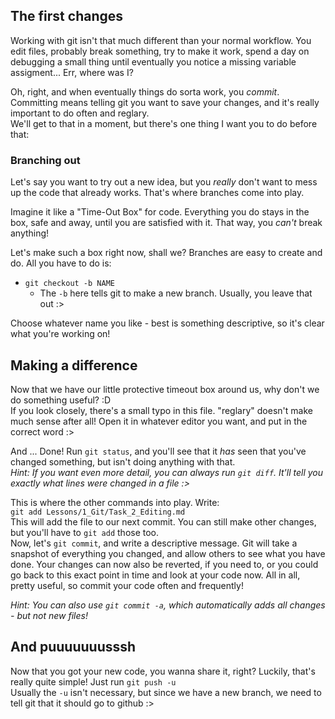 ## The first changes
Working with git isn't that much different than your normal workflow.
You edit files, probably break something, try to make it work, spend a day on debugging a small thing until eventually you notice a missing variable assigment... Err, where was I?

Oh, right, and when eventually things do sorta work, you *commit*. Committing means telling git
you want to save your changes, and it's really important to do often and reglary.  
We'll get to that in a moment, but there's one thing I want you to do before that:

### Branching out
Let's say you want to try out a new idea, but you *really* don't want to mess up the code that already works.
That's where branches come into play.

Imagine it like a "Time-Out Box" for code. Everything you do stays in the box, safe and away, until you are satisfied with it. That way, you *can't* break anything!

Let's make such a box right now, shall we?
Branches are easy to create and do. All you have to do is:
- `git checkout -b NAME`
	- The `-b` here tells git to make a new branch. Usually, you leave that out :>

Choose whatever name you like - best is something descriptive, so it's clear what you're working on!

## Making a difference
Now that we have our little protective timeout box around us, why don't we do something useful? :D  
If you look closely, there's a small typo in this file. "reglary" doesn't make much sense after all!
Open it in whatever editor you want, and put in the correct word :>

And ... Done! Run `git status`, and you'll see that it *has* seen that you've changed something, but isn't doing anything with that.  
*Hint: If you want even more detail, you can always run `git diff`. It'll tell you exactly what lines were changed in a file :>*

This is where the other commands into play. Write:  
`git add Lessons/1_Git/Task_2_Editing.md`  
This will add the file to our next commit. You can still make other changes, but you'll have to `git add` those too.  
Now, let's `git commit`, and write a descriptive message.
Git will take a snapshot of everything you changed, and allow others to see what you have done. Your changes can now also be reverted, if you need to, or you could go back to this exact point in time and look at your code now. All in all, pretty useful, so commit your code often and frequently!

*Hint: You can also use `git commit -a`, which automatically adds all changes - but not new files!*

## And puuuuuuusssh
Now that you got your new code, you wanna share it, right? Luckily, that's really quite simple! Just run `git push -u`  
Usually the `-u` isn't necessary, but since we have a new branch, we need to tell git that it should go to github :>
